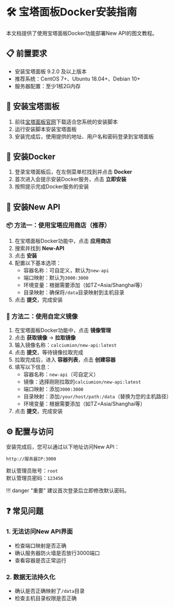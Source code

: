 # 🛠️ 宝塔面板Docker安装指南

本文档提供了使用宝塔面板Docker功能部署New API的图文教程。

## 📋 前置要求

- 安装宝塔面板 9.2.0 及以上版本
- 推荐系统：CentOS 7+、Ubuntu 18.04+、Debian 10+
- 服务器配置：至少1核2G内存

## 🔧 安装宝塔面板

1. 前往[宝塔面板官网](https://www.bt.cn/new/download.html)下载适合您系统的安装脚本
2. 运行安装脚本安装宝塔面板
3. 安装完成后，使用提供的地址、用户名和密码登录到宝塔面板

## 🐳 安装Docker

1. 登录宝塔面板后，在左侧菜单栏找到并点击 **Docker**
2. 首次进入会提示安装Docker服务，点击 **立即安装**
3. 按照提示完成Docker服务的安装

## 🚀 安装New API

### 📦 方法一：使用宝塔应用商店（推荐）

1. 在宝塔面板Docker功能中，点击 **应用商店**
2. 搜索并找到 **New-API**
3. 点击 **安装**
4. 配置以下基本选项：
   - 容器名称：可自定义，默认为`new-api`
   - 端口映射：默认为`3000:3000`
   - 环境变量：根据需要添加（如TZ=Asia/Shanghai等）
   - 目录映射：确保将`/data`目录映射到主机目录
5. 点击 **提交**，完成安装

### 🔄 方法二：使用自定义镜像

1. 在宝塔面板Docker功能中，点击 **镜像管理**
2. 点击 **获取镜像** -> **拉取镜像**
3. 输入镜像名称：`calciumion/new-api:latest`
4. 点击 **提交**，等待镜像拉取完成
5. 拉取完成后，进入 **容器列表**，点击 **创建容器**
6. 填写以下信息：
   - 容器名称：`new-api`（可自定义）
   - 镜像：选择刚刚拉取的`calciumion/new-api:latest`
   - 端口映射：添加`3000:3000`
   - 目录映射：添加`/your/host/path:/data`（替换为您的主机路径）
   - 环境变量：根据需要添加（如TZ=Asia/Shanghai等）
7. 点击 **提交**，完成安装

## ⚙️ 配置与访问

安装完成后，您可以通过以下地址访问New API：

```
http://服务器IP:3000
```

默认管理员账号：`root`  
默认管理员密码：`123456`

!!! danger "重要"
    建议首次登录后立即修改默认密码。

## ❓ 常见问题

### 1. 无法访问New API界面

- 检查端口映射是否正确
- 确认服务器防火墙是否放行3000端口
- 查看容器是否正常运行

### 2. 数据无法持久化

- 确认是否正确映射了`/data`目录
- 检查主机目录权限是否正确
